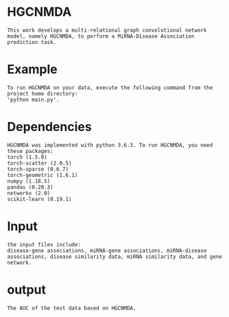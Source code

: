 # HGCNMDA
    This work develops a multi-relational graph convolutional network model, namely HGCNMDA, to perform a MiRNA-Disease Association prediction task. 
    
# Example
    To run HGCNMDA on your data, execute the following command from the project home directory:
	'python main.py'.
	
# Dependencies
    HGCNMDA was implemented with python 3.6.3. To run HGCNMDA, you need these packages:    
    torch (1.5.0)            
    torch-scatter (2.0.5)
    torch-sparse (0.6.7)
    torch-geometric (1.6.1)
    numpy (1.18.5)
    pandas (0.20.3)
    networkx (2.0)
    scikit-learn (0.19.1)

# Input 
    the input files include:
    disease-gene associations, miRNA-gene associations, miRNA-disease associations, disease similarity data, miRNA similarity data, and gene network.

# output
    The AUC of the test data based on HGCNMDA.